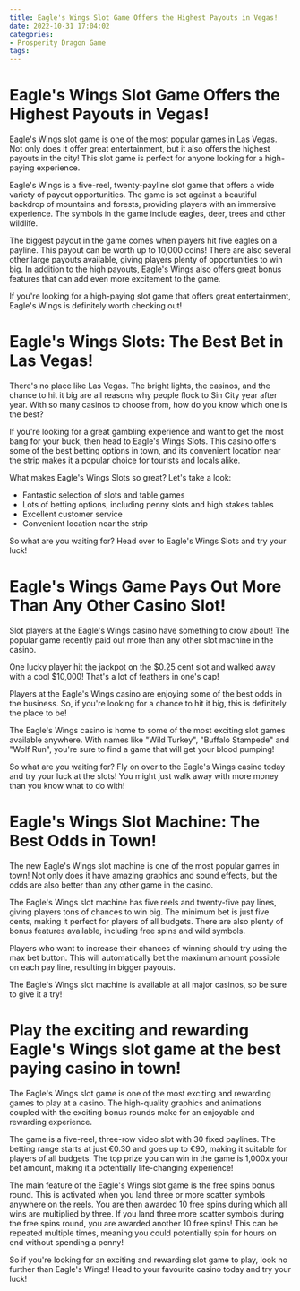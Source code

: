 ```yaml
---
title: Eagle's Wings Slot Game Offers the Highest Payouts in Vegas!
date: 2022-10-31 17:04:02
categories:
- Prosperity Dragon Game
tags:
---
```



#  Eagle's Wings Slot Game Offers the Highest Payouts in Vegas!

Eagle's Wings slot game is one of the most popular games in Las Vegas. Not only does it offer great entertainment, but it also offers the highest payouts in the city! This slot game is perfect for anyone looking for a high-paying experience.

Eagle's Wings is a five-reel, twenty-payline slot game that offers a wide variety of payout opportunities. The game is set against a beautiful backdrop of mountains and forests, providing players with an immersive experience. The symbols in the game include eagles, deer, trees and other wildlife.

The biggest payout in the game comes when players hit five eagles on a payline. This payout can be worth up to 10,000 coins! There are also several other large payouts available, giving players plenty of opportunities to win big. In addition to the high payouts, Eagle's Wings also offers great bonus features that can add even more excitement to the game.

If you're looking for a high-paying slot game that offers great entertainment, Eagle's Wings is definitely worth checking out!

#  Eagle's Wings Slots: The Best Bet in Las Vegas!

There's no place like Las Vegas. The bright lights, the casinos, and the chance to hit it big are all reasons why people flock to Sin City year after year. With so many casinos to choose from, how do you know which one is the best?

If you're looking for a great gambling experience and want to get the most bang for your buck, then head to Eagle's Wings Slots. This casino offers some of the best betting options in town, and its convenient location near the strip makes it a popular choice for tourists and locals alike.

What makes Eagle's Wings Slots so great? Let's take a look:

- Fantastic selection of slots and table games
- Lots of betting options, including penny slots and high stakes tables
- Excellent customer service
- Convenient location near the strip

So what are you waiting for? Head over to Eagle's Wings Slots and try your luck!

#  Eagle's Wings Game Pays Out More Than Any Other Casino Slot!

Slot players at the Eagle's Wings casino have something to crow about! The popular game recently paid out more than any other slot machine in the casino.

One lucky player hit the jackpot on the $0.25 cent slot and walked away with a cool $10,000! That's a lot of feathers in one's cap!

Players at the Eagle's Wings casino are enjoying some of the best odds in the business. So, if you're looking for a chance to hit it big, this is definitely the place to be!

The Eagle's Wings casino is home to some of the most exciting slot games available anywhere. With names like "Wild Turkey", "Buffalo Stampede" and "Wolf Run", you're sure to find a game that will get your blood pumping!

So what are you waiting for? Fly on over to the Eagle's Wings casino today and try your luck at the slots! You might just walk away with more money than you know what to do with!

#  Eagle's Wings Slot Machine: The Best Odds in Town!

The new Eagle's Wings slot machine is one of the most popular games in town! Not only does it have amazing graphics and sound effects, but the odds are also better than any other game in the casino.

The Eagle's Wings slot machine has five reels and twenty-five pay lines, giving players tons of chances to win big. The minimum bet is just five cents, making it perfect for players of all budgets. There are also plenty of bonus features available, including free spins and wild symbols.

Players who want to increase their chances of winning should try using the max bet button. This will automatically bet the maximum amount possible on each pay line, resulting in bigger payouts.

The Eagle's Wings slot machine is available at all major casinos, so be sure to give it a try!

#  Play the exciting and rewarding Eagle's Wings slot game at the best paying casino in town!

The Eagle's Wings slot game is one of the most exciting and rewarding games to play at a casino. The high-quality graphics and animations coupled with the exciting bonus rounds make for an enjoyable and rewarding experience.

The game is a five-reel, three-row video slot with 30 fixed paylines. The betting range starts at just €0.30 and goes up to €90, making it suitable for players of all budgets. The top prize you can win in the game is 1,000x your bet amount, making it a potentially life-changing experience!

The main feature of the Eagle's Wings slot game is the free spins bonus round. This is activated when you land three or more scatter symbols anywhere on the reels. You are then awarded 10 free spins during which all wins are multiplied by three. If you land three more scatter symbols during the free spins round, you are awarded another 10 free spins! This can be repeated multiple times, meaning you could potentially spin for hours on end without spending a penny!

So if you're looking for an exciting and rewarding slot game to play, look no further than Eagle's Wings! Head to your favourite casino today and try your luck!